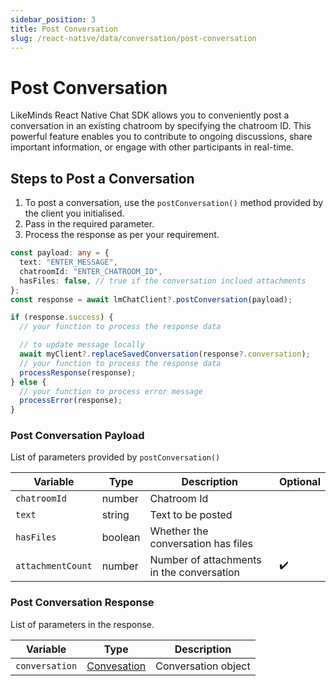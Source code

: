 ```yaml
---
sidebar_position: 3
title: Post Conversation
slug: /react-native/data/conversation/post-conversation
---
```


# Post Conversation

LikeMinds React Native Chat SDK allows you to conveniently post a conversation in an existing chatroom by specifying the chatroom ID. This powerful feature enables you to contribute to ongoing discussions, share important information, or engage with other participants in real-time.

## Steps to Post a Conversation

1. To post a conversation, use the `postConversation()` method provided by the client you initialised.
2. Pass in the required parameter.
3. Process the response as per your requirement.

```ts
const payload: any = {
  text: "ENTER_MESSAGE",
  chatroomId: "ENTER_CHATROOM_ID",
  hasFiles: false, // true if the conversation inclued attachments
};
const response = await lmChatClient?.postConversation(payload);

if (response.success) {
  // your function to process the response data

  // to update message locally
  await myClient?.replaceSavedConversation(response?.conversation);
  // your function to process the response data
  processResponse(response);
} else {
  // your function to process error message
  processError(response);
}
```

### Post Conversation Payload

List of parameters provided by `postConversation()`

| Variable          | Type    | Description                               | Optional           |
| ----------------- | ------- | ----------------------------------------- | ------------------ |
| `chatroomId`      | number  | Chatroom Id                               |                    |
| `text`            | string  | Text to be posted                         |                    |
| `hasFiles`        | boolean | Whether the conversation has files        |                    |
| `attachmentCount` | number  | Number of attachments in the conversation | :heavy_check_mark: |

### Post Conversation Response

List of parameters in the response.

| Variable       | Type                                  | Description         |
| -------------- | ------------------------------------- | ------------------- |
| `conversation` | [Convesation](../Models/conversation) | Conversation object |
